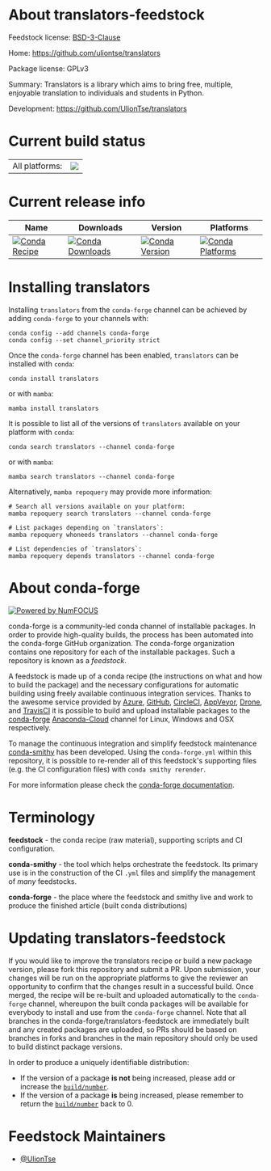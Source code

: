 About translators-feedstock
===========================

Feedstock license: [BSD-3-Clause](https://github.com/conda-forge/translators-feedstock/blob/main/LICENSE.txt)

Home: https://github.com/uliontse/translators

Package license: GPLv3

Summary: Translators is a library which aims to bring free, multiple, enjoyable translation to individuals and students in Python.

Development: https://github.com/UlionTse/translators

Current build status
====================


<table><tr><td>All platforms:</td>
    <td>
      <a href="https://dev.azure.com/conda-forge/feedstock-builds/_build/latest?definitionId=17744&branchName=main">
        <img src="https://dev.azure.com/conda-forge/feedstock-builds/_apis/build/status/translators-feedstock?branchName=main">
      </a>
    </td>
  </tr>
</table>

Current release info
====================

| Name | Downloads | Version | Platforms |
| --- | --- | --- | --- |
| [![Conda Recipe](https://img.shields.io/badge/recipe-translators-green.svg)](https://anaconda.org/conda-forge/translators) | [![Conda Downloads](https://img.shields.io/conda/dn/conda-forge/translators.svg)](https://anaconda.org/conda-forge/translators) | [![Conda Version](https://img.shields.io/conda/vn/conda-forge/translators.svg)](https://anaconda.org/conda-forge/translators) | [![Conda Platforms](https://img.shields.io/conda/pn/conda-forge/translators.svg)](https://anaconda.org/conda-forge/translators) |

Installing translators
======================

Installing `translators` from the `conda-forge` channel can be achieved by adding `conda-forge` to your channels with:

```
conda config --add channels conda-forge
conda config --set channel_priority strict
```

Once the `conda-forge` channel has been enabled, `translators` can be installed with `conda`:

```
conda install translators
```

or with `mamba`:

```
mamba install translators
```

It is possible to list all of the versions of `translators` available on your platform with `conda`:

```
conda search translators --channel conda-forge
```

or with `mamba`:

```
mamba search translators --channel conda-forge
```

Alternatively, `mamba repoquery` may provide more information:

```
# Search all versions available on your platform:
mamba repoquery search translators --channel conda-forge

# List packages depending on `translators`:
mamba repoquery whoneeds translators --channel conda-forge

# List dependencies of `translators`:
mamba repoquery depends translators --channel conda-forge
```


About conda-forge
=================

[![Powered by
NumFOCUS](https://img.shields.io/badge/powered%20by-NumFOCUS-orange.svg?style=flat&colorA=E1523D&colorB=007D8A)](https://numfocus.org)

conda-forge is a community-led conda channel of installable packages.
In order to provide high-quality builds, the process has been automated into the
conda-forge GitHub organization. The conda-forge organization contains one repository
for each of the installable packages. Such a repository is known as a *feedstock*.

A feedstock is made up of a conda recipe (the instructions on what and how to build
the package) and the necessary configurations for automatic building using freely
available continuous integration services. Thanks to the awesome service provided by
[Azure](https://azure.microsoft.com/en-us/services/devops/), [GitHub](https://github.com/),
[CircleCI](https://circleci.com/), [AppVeyor](https://www.appveyor.com/),
[Drone](https://cloud.drone.io/welcome), and [TravisCI](https://travis-ci.com/)
it is possible to build and upload installable packages to the
[conda-forge](https://anaconda.org/conda-forge) [Anaconda-Cloud](https://anaconda.org/)
channel for Linux, Windows and OSX respectively.

To manage the continuous integration and simplify feedstock maintenance
[conda-smithy](https://github.com/conda-forge/conda-smithy) has been developed.
Using the ``conda-forge.yml`` within this repository, it is possible to re-render all of
this feedstock's supporting files (e.g. the CI configuration files) with ``conda smithy rerender``.

For more information please check the [conda-forge documentation](https://conda-forge.org/docs/).

Terminology
===========

**feedstock** - the conda recipe (raw material), supporting scripts and CI configuration.

**conda-smithy** - the tool which helps orchestrate the feedstock.
                   Its primary use is in the construction of the CI ``.yml`` files
                   and simplify the management of *many* feedstocks.

**conda-forge** - the place where the feedstock and smithy live and work to
                  produce the finished article (built conda distributions)


Updating translators-feedstock
==============================

If you would like to improve the translators recipe or build a new
package version, please fork this repository and submit a PR. Upon submission,
your changes will be run on the appropriate platforms to give the reviewer an
opportunity to confirm that the changes result in a successful build. Once
merged, the recipe will be re-built and uploaded automatically to the
`conda-forge` channel, whereupon the built conda packages will be available for
everybody to install and use from the `conda-forge` channel.
Note that all branches in the conda-forge/translators-feedstock are
immediately built and any created packages are uploaded, so PRs should be based
on branches in forks and branches in the main repository should only be used to
build distinct package versions.

In order to produce a uniquely identifiable distribution:
 * If the version of a package **is not** being increased, please add or increase
   the [``build/number``](https://docs.conda.io/projects/conda-build/en/latest/resources/define-metadata.html#build-number-and-string).
 * If the version of a package **is** being increased, please remember to return
   the [``build/number``](https://docs.conda.io/projects/conda-build/en/latest/resources/define-metadata.html#build-number-and-string)
   back to 0.

Feedstock Maintainers
=====================

* [@UlionTse](https://github.com/UlionTse/)
